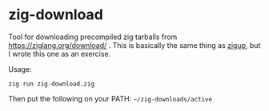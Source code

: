 # zig-download

Tool for downloading precompiled zig tarballs from https://ziglang.org/download/ .
This is basically the same thing as [zigup](https://github.com/marler8997/zigup), but I wrote this one as an exercise.

Usage:

```
zig run zig-download.zig
```

Then put the following on your PATH: `~/zig-downloads/active`
